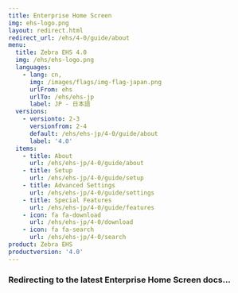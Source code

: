 ```yaml
---
title: Enterprise Home Screen
img: ehs-logo.png
layout: redirect.html
redirect_url: /ehs/4-0/guide/about
menu:
  title: Zebra EHS 4.0
  img: /ehs/ehs-logo.png
  languages:
    - lang: cn,
      img: /images/flags/img-flag-japan.png
      urlFrom: ehs
      urlTo: /ehs/ehs-jp
      label: JP - 日本語
  versions:
    - versionto: 2-3
      versionfrom: 2-4
      default: /ehs/ehs-jp/4-0/guide/about
      label: '4.0'
  items:
    - title: About
      url: /ehs/ehs-jp/4-0/guide/about
    - title: Setup
      url: /ehs/ehs-jp/4-0/guide/setup
    - title: Advanced Settings
      url: /ehs/ehs-jp/4-0/guide/settings
    - title: Special Features
      url: /ehs/ehs-jp/4-0/guide/features
    - icon: fa fa-download
      url: /ehs/ehs-jp/4-0/download
    - icon: fa fa-search
      url: /ehs/ehs-jp/4-0/search
product: Zebra EHS
productversion: '4.0'
---
```


### Redirecting to the latest Enterprise Home Screen docs...










